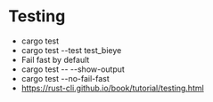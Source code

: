 # Testing

- cargo test
- cargo test --test test_bieye
- Fail fast by default
- cargo test -- --show-output
- cargo test --no-fail-fast
- <https://rust-cli.github.io/book/tutorial/testing.html>
